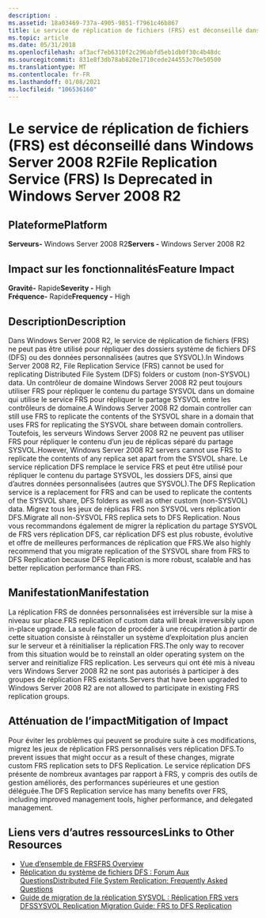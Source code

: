 ```yaml
---
description: .
ms.assetid: 18a03469-737a-4905-9851-f7961c46b867
title: Le service de réplication de fichiers (FRS) est déconseillé dans Windows Server 2008 R2
ms.topic: article
ms.date: 05/31/2018
ms.openlocfilehash: af3acf7eb6310f2c296abfd5eb1db0f30c4b48dc
ms.sourcegitcommit: 831e8f3db78ab820e1710cede244553c70e50500
ms.translationtype: MT
ms.contentlocale: fr-FR
ms.lasthandoff: 01/08/2021
ms.locfileid: "106536160"
---
```

# <a name="file-replication-service-frs-is-deprecated-in-windows-server-2008-r2"></a><span data-ttu-id="9b52e-103">Le service de réplication de fichiers (FRS) est déconseillé dans Windows Server 2008 R2</span><span class="sxs-lookup"><span data-stu-id="9b52e-103">File Replication Service (FRS) Is Deprecated in Windows Server 2008 R2</span></span>

## <a name="platform"></a><span data-ttu-id="9b52e-104">Plateforme</span><span class="sxs-lookup"><span data-stu-id="9b52e-104">Platform</span></span>

 <span data-ttu-id="9b52e-105">**Serveurs-** Windows Server 2008 R2</span><span class="sxs-lookup"><span data-stu-id="9b52e-105">**Servers -** Windows Server 2008 R2</span></span>  

## <a name="feature-impact"></a><span data-ttu-id="9b52e-106">Impact sur les fonctionnalités</span><span class="sxs-lookup"><span data-stu-id="9b52e-106">Feature Impact</span></span>

 <span data-ttu-id="9b52e-107">**Gravité-** Rapide</span><span class="sxs-lookup"><span data-stu-id="9b52e-107">**Severity -** High</span></span>  
<span data-ttu-id="9b52e-108">**Fréquence-** Rapide</span><span class="sxs-lookup"><span data-stu-id="9b52e-108">**Frequency -** High</span></span>  


## <a name="description"></a><span data-ttu-id="9b52e-109">Description</span><span class="sxs-lookup"><span data-stu-id="9b52e-109">Description</span></span>

<span data-ttu-id="9b52e-110">Dans Windows Server 2008 R2, le service de réplication de fichiers (FRS) ne peut pas être utilisé pour répliquer des dossiers système de fichiers DFS (DFS) ou des données personnalisées (autres que SYSVOL).</span><span class="sxs-lookup"><span data-stu-id="9b52e-110">In Windows Server 2008 R2, File Replication Service (FRS) cannot be used for replicating Distributed File System (DFS) folders or custom (non-SYSVOL) data.</span></span> <span data-ttu-id="9b52e-111">Un contrôleur de domaine Windows Server 2008 R2 peut toujours utiliser FRS pour répliquer le contenu du partage SYSVOL dans un domaine qui utilise le service FRS pour répliquer le partage SYSVOL entre les contrôleurs de domaine.</span><span class="sxs-lookup"><span data-stu-id="9b52e-111">A Windows Server 2008 R2 domain controller can still use FRS to replicate the contents of the SYSVOL share in a domain that uses FRS for replicating the SYSVOL share between domain controllers.</span></span> <span data-ttu-id="9b52e-112">Toutefois, les serveurs Windows Server 2008 R2 ne peuvent pas utiliser FRS pour répliquer le contenu d’un jeu de réplicas séparé du partage SYSVOL.</span><span class="sxs-lookup"><span data-stu-id="9b52e-112">However, Windows Server 2008 R2 servers cannot use FRS to replicate the contents of any replica set apart from the SYSVOL share.</span></span> <span data-ttu-id="9b52e-113">Le service réplication DFS remplace le service FRS et peut être utilisé pour répliquer le contenu du partage SYSVOL, les dossiers DFS, ainsi que d’autres données personnalisées (autres que SYSVOL).</span><span class="sxs-lookup"><span data-stu-id="9b52e-113">The DFS Replication service is a replacement for FRS and can be used to replicate the contents of the SYSVOL share, DFS folders as well as other custom (non-SYSVOL) data.</span></span> <span data-ttu-id="9b52e-114">Migrez tous les jeux de réplicas FRS non SYSVOL vers réplication DFS.</span><span class="sxs-lookup"><span data-stu-id="9b52e-114">Migrate all non-SYSVOL FRS replica sets to DFS Replication.</span></span> <span data-ttu-id="9b52e-115">Nous vous recommandons également de migrer la réplication du partage SYSVOL de FRS vers réplication DFS, car réplication DFS est plus robuste, évolutive et offre de meilleures performances de réplication que FRS.</span><span class="sxs-lookup"><span data-stu-id="9b52e-115">We also highly recommend that you migrate replication of the SYSVOL share from FRS to DFS Replication because DFS Replication is more robust, scalable and has better replication performance than FRS.</span></span>

## <a name="manifestation"></a><span data-ttu-id="9b52e-116">Manifestation</span><span class="sxs-lookup"><span data-stu-id="9b52e-116">Manifestation</span></span>

<span data-ttu-id="9b52e-117">La réplication FRS de données personnalisées est irréversible sur la mise à niveau sur place.</span><span class="sxs-lookup"><span data-stu-id="9b52e-117">FRS replication of custom data will break irreversibly upon in-place upgrade.</span></span> <span data-ttu-id="9b52e-118">La seule façon de procéder à une récupération à partir de cette situation consiste à réinstaller un système d’exploitation plus ancien sur le serveur et à réinitialiser la réplication FRS.</span><span class="sxs-lookup"><span data-stu-id="9b52e-118">The only way to recover from this situation would be to reinstall an older operating system on the server and reinitialize FRS replication.</span></span> <span data-ttu-id="9b52e-119">Les serveurs qui ont été mis à niveau vers Windows Server 2008 R2 ne sont pas autorisés à participer à des groupes de réplication FRS existants.</span><span class="sxs-lookup"><span data-stu-id="9b52e-119">Servers that have been upgraded to Windows Server 2008 R2 are not allowed to participate in existing FRS replication groups.</span></span>

## <a name="mitigation-of-impact"></a><span data-ttu-id="9b52e-120">Atténuation de l’impact</span><span class="sxs-lookup"><span data-stu-id="9b52e-120">Mitigation of Impact</span></span>

<span data-ttu-id="9b52e-121">Pour éviter les problèmes qui peuvent se produire suite à ces modifications, migrez les jeux de réplication FRS personnalisés vers réplication DFS.</span><span class="sxs-lookup"><span data-stu-id="9b52e-121">To prevent issues that might occur as a result of these changes, migrate custom FRS replication sets to DFS Replication.</span></span> <span data-ttu-id="9b52e-122">Le service réplication DFS présente de nombreux avantages par rapport à FRS, y compris des outils de gestion améliorés, des performances supérieures et une gestion déléguée.</span><span class="sxs-lookup"><span data-stu-id="9b52e-122">The DFS Replication service has many benefits over FRS, including improved management tools, higher performance, and delegated management.</span></span>

## <a name="links-to-other-resources"></a><span data-ttu-id="9b52e-123">Liens vers d’autres ressources</span><span class="sxs-lookup"><span data-stu-id="9b52e-123">Links to Other Resources</span></span>

-   <span data-ttu-id="9b52e-124">[Vue d’ensemble de FRS](/previous-versions/windows/it-pro/windows-server-2008-R2-and-2008/cc754297(v=ws.11))</span><span class="sxs-lookup"><span data-stu-id="9b52e-124">[FRS Overview](/previous-versions/windows/it-pro/windows-server-2008-R2-and-2008/cc754297(v=ws.11))</span></span>
-   [<span data-ttu-id="9b52e-125">Réplication du système de fichiers DFS : Forum Aux Questions</span><span class="sxs-lookup"><span data-stu-id="9b52e-125">Distributed File System Replication: Frequently Asked Questions</span></span>](/windows-server/storage/dfs-replication/dfsr-faq)
-   [<span data-ttu-id="9b52e-126">Guide de migration de la réplication SYSVOL : Réplication FRS vers DFS</span><span class="sxs-lookup"><span data-stu-id="9b52e-126">SYSVOL Replication Migration Guide: FRS to DFS Replication</span></span>](/windows-server/storage/dfs-replication/migrate-sysvol-to-dfsr)

 

 
